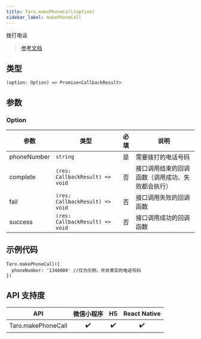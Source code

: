 ```yaml
---
title: Taro.makePhoneCall(option)
sidebar_label: makePhoneCall
---
```


拨打电话

> [参考文档](https://developers.weixin.qq.com/miniprogram/dev/api/device/phone/wx.makePhoneCall.html)

## 类型

```tsx
(option: Option) => Promise<CallbackResult>
```

## 参数

### Option

| 参数 | 类型 | 必填 | 说明 |
| --- | --- | :---: | --- |
| phoneNumber | `string` | 是 | 需要拨打的电话号码 |
| complete | `(res: CallbackResult) => void` | 否 | 接口调用结束的回调函数（调用成功、失败都会执行） |
| fail | `(res: CallbackResult) => void` | 否 | 接口调用失败的回调函数 |
| success | `(res: CallbackResult) => void` | 否 | 接口调用成功的回调函数 |

## 示例代码

```tsx
Taro.makePhoneCall({
  phoneNumber: '1340000' //仅为示例，并非真实的电话号码
})
```

## API 支持度

| API | 微信小程序 | H5 | React Native |
| :---: | :---: | :---: | :---: |
| Taro.makePhoneCall | ✔️ | ✔️ | ✔️ |
